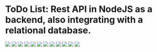 #  ToDo List: Rest API in NodeJS as a backend, also integrating with a relational database.

<img src=”https://github.com/michellstefanii/tasks/blob/master/screenshot/Screenshot_1584097409.png”>
<img src=”https://github.com/michellstefanii/tasks/blob/master/screenshot/Screenshot_1584097440.png”>
<img src=”https://github.com/michellstefanii/tasks/blob/master/screenshot/Screenshot_1584097451.png”>
<img src=”https://github.com/michellstefanii/tasks/blob/master/screenshot/Screenshot_1584097464.png”>
<img src=”https://github.com/michellstefanii/tasks/blob/master/screenshot/Screenshot_1584097477.png”>
<img src=”https://github.com/michellstefanii/tasks/blob/master/screenshot/Screenshot_1584097501.png”>
<img src=”https://github.com/michellstefanii/tasks/blob/master/screenshot/Screenshot_1584097505.png”>
<img src=”https://github.com/michellstefanii/tasks/blob/master/screenshot/Screenshot_1584097521.png”>
<img src=”https://github.com/michellstefanii/tasks/blob/master/screenshot/Screenshot_1584097523.png”>
<img src=”https://github.com/michellstefanii/tasks/blob/master/screenshot/Screenshot_1584097528.png”>
<img src=”https://github.com/michellstefanii/tasks/blob/master/screenshot/Screenshot_1584097537.png”>
<img src=”https://github.com/michellstefanii/tasks/blob/master/screenshot/Screenshot_1584097542.png”>
